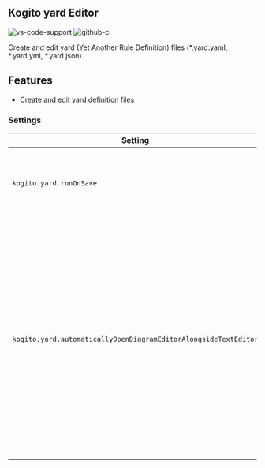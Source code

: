 ## Kogito yard Editor

![vs-code-support](https://img.shields.io/badge/Visual%20Studio%20Code-1.66.0+-blue.svg)
![github-ci](https://github.com/kiegroup/kie-tools/actions/workflows/ci_build.yml/badge.svg)

Create and edit yard (Yet Another Rule Definition) files (\*.yard.yaml, \*.yard.yml, \*.yard.json).

## Features

- Create and edit yard definition files

### Settings

| Setting                                                         | Description                                                                                                                                                                                                               | Default value                                                                    |
| --------------------------------------------------------------- | ------------------------------------------------------------------------------------------------------------------------------------------------------------------------------------------------------------------------- | -------------------------------------------------------------------------------- |
| `kogito.yard.runOnSave`                                         | Execute a command on each save operation of the yard file                                                                                                                                                                 | _empty_                                                                          |
| `kogito.yard.automaticallyOpenDiagramEditorAlongsideTextEditor` | When opening yard files, decide whether or not to open the Diagram Editor alongside the text editor. Regardless of the configured option, you can always open the yard Diagram Editor using the 'Open as Diagram' button. | `Ask next time` (possible: `Open automatically`, `Do not open`, `Ask next time`) |
